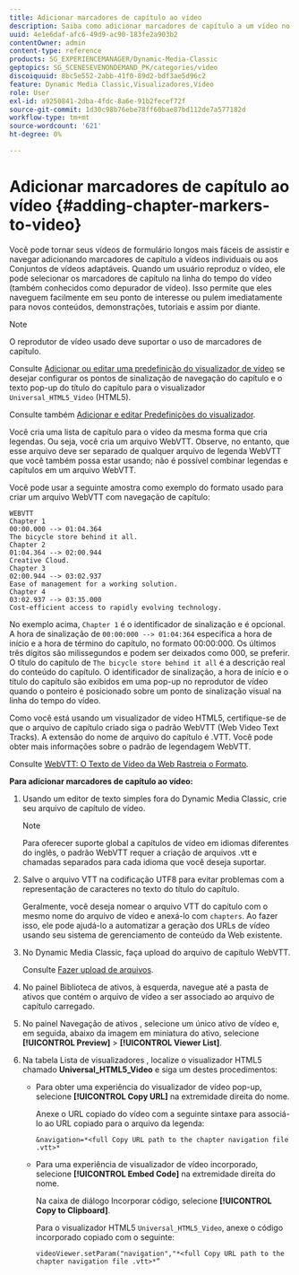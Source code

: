 ```yaml
---
title: Adicionar marcadores de capítulo ao vídeo
description: Saiba como adicionar marcadores de capítulo a um vídeo no Dynamic Media Classic.
uuid: 4e1e6daf-afc6-49d9-ac90-183fe2a903b2
contentOwner: admin
content-type: reference
products: SG_EXPERIENCEMANAGER/Dynamic-Media-Classic
geptopics: SG_SCENESEVENONDEMAND_PK/categories/video
discoiquuid: 8bc5e552-2abb-41f0-89d2-bdf3ae5d96c2
feature: Dynamic Media Classic,Visualizadores,Vídeo
role: User
exl-id: a9250841-2dba-4fdc-8a6e-91b2fecef72f
source-git-commit: 1d30c98b76ebe78ff60bae87bd112de7a577182d
workflow-type: tm+mt
source-wordcount: '621'
ht-degree: 0%

---
```


# Adicionar marcadores de capítulo ao vídeo {#adding-chapter-markers-to-video}

Você pode tornar seus vídeos de formulário longos mais fáceis de assistir e navegar adicionando marcadores de capítulo a vídeos individuais ou aos Conjuntos de vídeos adaptáveis. Quando um usuário reproduz o vídeo, ele pode selecionar os marcadores de capítulo na linha do tempo do vídeo (também conhecidos como depurador de vídeo). Isso permite que eles naveguem facilmente em seu ponto de interesse ou pulem imediatamente para novos conteúdos, demonstrações, tutoriais e assim por diante.

>[!NOTE]
>
>O reprodutor de vídeo usado deve suportar o uso de marcadores de capítulo.

Consulte [Adicionar ou editar uma predefinição do visualizador de vídeo](previewing-videos-video-viewer.md#adding_or_editing_a_video_viewer_preset) se desejar configurar os pontos de sinalização de navegação do capítulo e o texto pop-up do título do capítulo para o visualizador `Universal_HTML5_Video` (HTML5).

Consulte também [Adicionar e editar Predefinições do visualizador](application-setup.md#adding_and_editing_viewer_presets).

Você cria uma lista de capítulo para o vídeo da mesma forma que cria legendas. Ou seja, você cria um arquivo WebVTT. Observe, no entanto, que esse arquivo deve ser separado de qualquer arquivo de legenda WebVTT que você também possa estar usando; não é possível combinar legendas e capítulos em um arquivo WebVTT.

Você pode usar a seguinte amostra como exemplo do formato usado para criar um arquivo WebVTT com navegação de capítulo:

```as3
WEBVTT 
Chapter 1 
00:00.000 --> 01:04.364 
The bicycle store behind it all. 
Chapter 2 
01:04.364 --> 02:00.944 
Creative Cloud. 
Chapter 3 
02:00.944 --> 03:02.937 
Ease of management for a working solution. 
Chapter 4 
03:02.937 --> 03:35.000 
Cost-efficient access to rapidly evolving technology.
```

No exemplo acima, `Chapter 1` é o identificador de sinalização e é opcional. A hora de sinalização de `00:00:000 --> 01:04:364` especifica a hora de início e a hora de término do capítulo, no formato 00:00:000. Os últimos três dígitos são milissegundos e podem ser deixados como 000, se preferir. O título do capítulo de `The bicycle store behind it all` é a descrição real do conteúdo do capítulo. O identificador de sinalização, a hora de início e o título do capítulo são exibidos em uma pop-up no reprodutor de vídeo quando o ponteiro é posicionado sobre um ponto de sinalização visual na linha do tempo do vídeo.

Como você está usando um visualizador de vídeo HTML5, certifique-se de que o arquivo de capítulo criado siga o padrão WebVTT (Web Video Text Tracks). A extensão do nome de arquivo do capítulo é .VTT. Você pode obter mais informações sobre o padrão de legendagem WebVTT.

Consulte [WebVTT: O Texto de Vídeo da Web Rastreia o Formato](https://w3c.github.io/webvtt/).

**Para adicionar marcadores de capítulo ao vídeo:**

1. Usando um editor de texto simples fora do Dynamic Media Classic, crie seu arquivo de capítulo de vídeo.

   >[!NOTE]
   >
   >Para oferecer suporte global a capítulos de vídeo em idiomas diferentes do inglês, o padrão WebVTT requer a criação de arquivos .vtt e chamadas separados para cada idioma que você deseja suportar.

1. Salve o arquivo VTT na codificação UTF8 para evitar problemas com a representação de caracteres no texto do título do capítulo.

   Geralmente, você deseja nomear o arquivo VTT do capítulo com o mesmo nome do arquivo de vídeo e anexá-lo com `chapters`. Ao fazer isso, ele pode ajudá-lo a automatizar a geração dos URLs de vídeo usando seu sistema de gerenciamento de conteúdo da Web existente.

1. No Dynamic Media Classic, faça upload do arquivo de capítulo WebVTT.

   Consulte [Fazer upload de arquivos](uploading-files.md#uploading_files).

1. No painel Biblioteca de ativos, à esquerda, navegue até a pasta de ativos que contém o arquivo de vídeo a ser associado ao arquivo de capítulo carregado.
1. No painel Navegação de ativos , selecione um único ativo de vídeo e, em seguida, abaixo da imagem em miniatura do ativo, selecione **[!UICONTROL Preview]** > **[!UICONTROL Viewer List]**.
1. Na tabela Lista de visualizadores , localize o visualizador HTML5 chamado **Universal_HTML5_Video** e siga um destes procedimentos:

   * Para obter uma experiência do visualizador de vídeo pop-up, selecione **[!UICONTROL Copy URL]** na extremidade direita do nome.

      Anexe o URL copiado do vídeo com a seguinte sintaxe para associá-lo ao URL copiado para o arquivo da legenda:

      `&navigation=*<full Copy URL path to the chapter navigation file .vtt>*`

   * Para uma experiência de visualizador de vídeo incorporado, selecione **[!UICONTROL Embed Code]** na extremidade direita do nome.

      Na caixa de diálogo Incorporar código, selecione **[!UICONTROL Copy to Clipboard]**.

      Para o visualizador HTML5 `Universal_HTML5_Video`, anexe o código incorporado copiado com o seguinte:

      `videoViewer.setParam("navigation","*<full Copy URL path to the chapter navigation file .vtt>*”`
